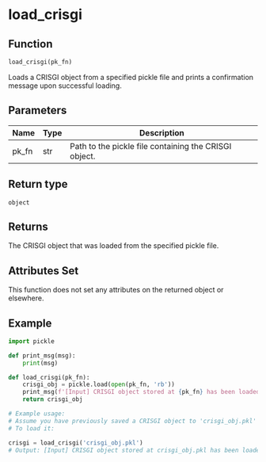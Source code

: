 # load_crisgi

## Function
```python
load_crisgi(pk_fn)
```

Loads a CRISGI object from a specified pickle file and prints a confirmation message upon successful loading.

## Parameters

| Name   | Type   | Description                                           |
|--------|--------|-------------------------------------------------------|
| pk_fn  | str    | Path to the pickle file containing the CRISGI object. |

## Return type

`object`

## Returns

The CRISGI object that was loaded from the specified pickle file.

## Attributes Set

This function does not set any attributes on the returned object or elsewhere.

## Example

```python
import pickle

def print_msg(msg):
    print(msg)

def load_crisgi(pk_fn):
    crisgi_obj = pickle.load(open(pk_fn, 'rb'))
    print_msg(f'[Input] CRISGI object stored at {pk_fn} has been loaded.')
    return crisgi_obj

# Example usage:
# Assume you have previously saved a CRISGI object to 'crisgi_obj.pkl'
# To load it:

crisgi = load_crisgi('crisgi_obj.pkl')
# Output: [Input] CRISGI object stored at crisgi_obj.pkl has been loaded.
```
